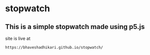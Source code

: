 # stopwatch
This is a simple stopwatch made using p5.js
---
site is live at 

`https://bhaveshadhikari.github.io/stopwatch/`

